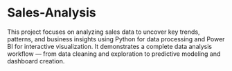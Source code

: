 # Sales-Analysis
This project focuses on analyzing sales data to uncover key trends, patterns, and business insights using Python for data processing and Power BI for interactive visualization. It demonstrates a complete data analysis workflow — from data cleaning and exploration to predictive modeling and dashboard creation.
